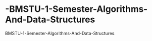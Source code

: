 # -BMSTU-1-Semester-Algorithms-And-Data-Structures
 BMSTU-1-Semester-Algorithms-And-Data-Structures
